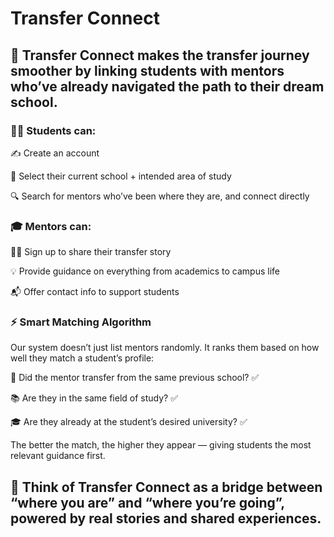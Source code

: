 # Transfer Connect

## 🚀 Transfer Connect makes the transfer journey smoother by linking students with mentors who’ve already navigated the path to their dream school.

### 👩‍🎓 Students can:

  ✍️ Create an account
  
  🎯 Select their current school + intended area of study
  
  🔍 Search for mentors who’ve been where they are, and connect directly

### 🎓 Mentors can:

  🧑‍🏫 Sign up to share their transfer story
  
  💡 Provide guidance on everything from academics to campus life
  
  📬 Offer contact info to support students

### ⚡ Smart Matching Algorithm

Our system doesn’t just list mentors randomly. It ranks them based on how well they match a student’s profile:

  🏫 Did the mentor transfer from the same previous school? ✅
  
  📚 Are they in the same field of study? ✅
  
  🎓 Are they already at the student’s desired university? ✅
  

The better the match, the higher they appear — giving students the most relevant guidance first.

## 💬 Think of Transfer Connect as a bridge between “where you are” and “where you’re going”, powered by real stories and shared experiences.
